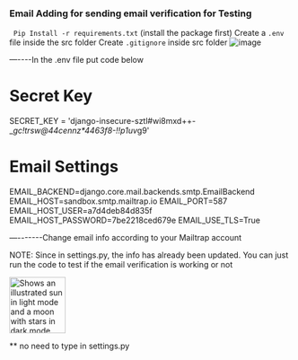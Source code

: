 ### Email Adding for sending email verification for Testing
`
Pip Install -r requirements.txt` (install the package first)
Create a `.env`  file inside the src folder
Create `.gitignore` inside src folder
![image](https://github.com/CADT-CAPSTONE-PROJECTS-I/CAPPLY-/assets/112000019/b34b750a-b3bf-40a8-bc4f-6e11d6853ad9)


—----In the .env file put code below
# Secret Key
SECRET_KEY = 'django-insecure-sztl#wi8mxd++-__gc!trsw@44cennz*4463f8-!!p_*1uv*g9'
# Email Settings
EMAIL_BACKEND=django.core.mail.backends.smtp.EmailBackend
EMAIL_HOST=sandbox.smtp.mailtrap.io
EMAIL_PORT=587
EMAIL_HOST_USER=a7d4deb84d835f
EMAIL_HOST_PASSWORD=7be2218ced679e
EMAIL_USE_TLS=True


—-------Change email info according to your Mailtrap account

NOTE: Since in settings.py, the info has already been updated. You can just run the code to test if the email verification is working or not 

<picture>
  <img alt="Shows an illustrated sun in light mode and a moon with stars in dark mode." src="[https://github.com/CADT-CAPSTONE-PROJECTS-I/CAPPLY-/assets/112000019/f984ad3a-c553-46c0-bbe5-ef8058601d7f]" width="100">
</picture>

** no need to type in settings.py

